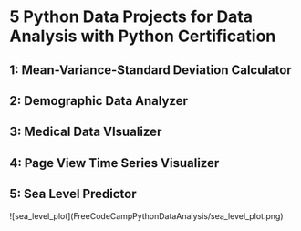 <h1>5 Python Data Projects for Data Analysis with Python Certification</h1>

<h2>1: Mean-Variance-Standard Deviation Calculator</h2>

<h2>2: Demographic Data Analyzer</h2>

<h2>3: Medical Data VIsualizer</h2>

<h2>4: Page View Time Series Visualizer</h2>

<h2>5: Sea Level Predictor</h2>
![sea_level_plot](FreeCodeCampPythonDataAnalysis/sea_level_plot.png)
